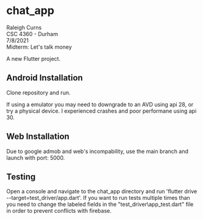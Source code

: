# chat_app
Raleigh Curns  
CSC 4360 - Durham   
7/8/2021  
Midterm: Let's talk money  
  
A new Flutter project.  

## Android Installation

Clone repository and run.  
  
If using a emulator you may need to downgrade to an AVD using api 28, or try a physical device. I experienced crashes and poor performane using api 30.

## Web Installation 

Due to google admob and web's incompability, use the main branch and launch with port: 5000.

## Testing

Open a console and navigate to the chat_app directory and run 'flutter drive --target=test_driver/app.dart'. If you want to run tests multiple times than you need to change the labeled fields in the "test_driver\app_test.dart" file in order to prevent conflicts with firebase.
